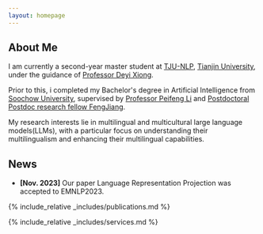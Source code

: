 ```yaml
---
layout: homepage
---
```


## About Me

 I am currently a second-year master student at [TJU-NLP](https://tjunlp-lab.github.io/), [Tianjin University](https://www.tju.edu.cn/), under the guidance of [Professor Deyi Xiong](https://dyxiong.github.io/).

Prior to this, i completed my Bachelor's degree in Artificial Intelligence from [Soochow University](https://www.suda.edu.cn/), supervised by [Professor Peifeng Li](http://web.suda.edu.cn/pfli/list.htm) and [Postdoctoral Postdoc research fellow FengJiang](https://fjiangai.github.io/).

My research interests lie in multilingual and multicultural large language models(LLMs), with a particular focus on understanding their multilingualism and enhancing their multilingual capabilities.

## News

<!-- - **[Mar. 2024]** Our paper Multilingual Human Value Concepts was released. -->
- **[Nov. 2023]** Our paper Language Representation Projection was accepted to EMNLP2023.

{% include_relative _includes/publications.md %}

{% include_relative _includes/services.md %}
